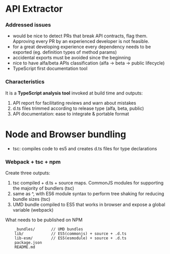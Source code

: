 # API Extractor

### Addressed issues
- would be nice to detect PRs that break API contracts, flag them. Approving every PR by an experienced developer is not feasible.
- for a great developing experience every dependency needs to be exported (eg. definition types of method params)
- accidental exports must be avoided since the beginning
- nice to have alfa/beta APIs classification (alfa -> beta -> public lifecycle)
- TypeScript first documentation tool

### Characteristics

It is a **TypeScript analysis tool** invoked at build time and outputs:
1. API report for facilitating reviews and warn about mistakes
2. d.ts files trimmed according to release type (alfa, beta, public)
3. API documentation: ease to integrate & portable format


# Node and Browser bundling

- tsc: compiles code to es5 and creates d.ts files for type declarations

### Webpack + tsc + npm

Create three outputs:
1. tsc compiled + d.ts + source maps. CommonJS modules for supporting the majority of bundlers (tsc)
2. same as ^, with ES6 module syntax to perform tree shaking for reducing bundle sizes (tsc)
3. UMD bundle compiled to ES5 that works in browser and expose a global variable (webpack)

What needs to be published on NPM

```
    _bundles/		// UMD bundles
    lib/			// ES5(commonjs) + source + .d.ts
    lib-esm/		// ES5(esmodule) + source + .d.ts
    package.json
    README.md
```

